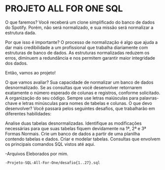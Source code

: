 # PROJETO ALL FOR ONE SQL
  O que faremos?
Você receberá um clone simplificado do banco de dados do Spotify. Porém, não será normalizado, e sua missão será normalizar a estrutura dada.

Por que isso é importante?
O processo de normalização é algo que ajuda a dar mais credibilidade a um profissional que trabalha diariamente com estruturas de banco de dados. As estruturas normalizadas reduzem os erros, diminuem a redundância e nos permitem garantir maior integridade dos dados.

Então, vamos ao projeto!

O que vamos avaliar?
Sua capacidade de normalizar um banco de dados desnormalizado.
Se as consultas que você desenvolver retornarem exatamente o número esperado de colunas e registros, conforme solicitado.
A organização do seu código. Sempre use letras maiúsculas para palavras-chave e letras minúsculas para nomes de tabelas e colunas.
O que devo desenvolver?
Você passará pelos seguintes desafios, que trabalharão em diferentes habilidades:

Analise duas tabelas desnormalizadas.
Identifique as modificações necessárias para que suas tabelas fiquem devidamente na 1ª, 2ª e 3ª Formas Normais.
Crie um banco de dados a partir de uma planilha contendo tabelas e dados.
Criar e modelar tabelas.
Consultas que envolvem os principais comandos SQL vistos até aqui.
  
  -Arquivos Eleborados por mim.
    
    -Projeto-SQL-All-For-One/desafio{1..27}.sql
<!-- Olá, Tryber!
Esse é apenas um arquivo inicial para o README do seu projeto.
É essencial que você preencha esse documento por conta própria, ok?
Não deixe de usar nossas dicas de escrita de README de projetos, e deixe sua criatividade brilhar!
:warning: IMPORTANTE: você precisa deixar nítido:
- quais arquivos/pastas foram desenvolvidos por você; 
- quais arquivos/pastas foram desenvolvidos por outra pessoa estudante;
- quais arquivos/pastas foram desenvolvidos pela Trybe.
-->
